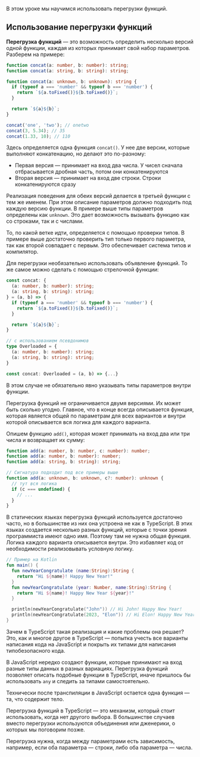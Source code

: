 
В этом уроке мы научимся использовать перегрузки функций.

## Использование перегрузки функций

**Перегрузка функций** — это возможность определить несколько версий одной функции, каждая из которых принимает свой набор параметров. Разберем на примере:

```typescript
function concat(a: number, b: number): string;
function concat(a: string, b: string): string;

function concat(a: unknown, b: unknown): string {
  if (typeof a === 'number' && typeof b === 'number') {
    return `${a.toFixed()}${b.toFixed()}`;
  }

  return `${a}${b}`;
}

concat('one', 'two'); // onetwo
concat(3, 5.34); // 35
concat(1.33, 10); // 110
```

Здесь определяется одна функция `concat()`. У нее две версии, которые выполняют конкатенацию, но делают это по-разному:

* Первая версия — принимает на вход два числа. У чисел сначала отбрасывается дробная часть, потом они конкатенируются
* Вторая версия — принимает на вход две строки. Строки конкатенируются сразу

Реализация поведения для обеих версий делается в третьей функции с тем же именем. При этом описание параметров должно подходить под каждую версию функции. В примере выше типы параметров определены как `unknown`. Это дает возможность вызывать функцию как со строками, так и с числами.

То, по какой ветке идти, определяется с помощью проверки типов. В примере выше достаточно проверить тип только первого параметра, так как второй совпадает с первым. Это обеспечивает система типов и компилятор.

Для перегрузки необязательно использовать объявление функций. То же самое можно сделать с помощью стрелочной функции:

```typescript
const concat: {
  (a: number, b: number): string;
  (a: string, b: string): string;
} = (a, b) => {
  if (typeof a === 'number' && typeof b === 'number') {
    return `${a.toFixed()}${b.toFixed()}`;
  }

  return `${a}${b}`;
}

// с использованием псевдонимов
type Overloaded = {
  (a: number, b: number): string;
  (a: string, b: string): string;
}

const concat: Overloaded = (a, b) => {...}
```

В этом случае не обязательно явно указывать типы параметров внутри функции.

Перегрузка функций не ограничивается двумя версиями. Их может быть сколько угодно. Главное, что в конце всегда описывается функция, которая является общей по параметрам для всех вариантов и внутри которой описывается вся логика для каждого варианта.

Опишем функцию `add()`, которая может принимать на вход два или три числа и возвращает их сумму:

```typescript
function add(a: number, b: number, c: number): number;
function add(a: number, b: number): number;
function add(a: string, b: string): string;

// Сигнатура подходит под все примеры выше
function add(a: unknown, b: unknown, c?: number): unknown {
  // тут вся логика
  if (c === undefined) {
    // ...
  }
}
```

В статических языках перегрузка функций используется достаточно часто, но в большинстве из них она устроена не как в TypeScript. В этих языках создается несколько разных функций, которые с точки зрения программиста имеют одно имя. Поэтому там не нужна общая функция. Логика каждого варианта описывается внутри. Это избавляет код от необходимости реализовывать условную логику.

```kotlin
// Пример на Kotlin
fun main() {
  fun newYearCongratulate (name:String):String {
    return "Hi ${name}! Happy New Year!"
  }
  fun newYearCongratulate (year: Number, name:String):String {
    return "Hi ${name}! Happy New Year ${year}!"
  }

  println(newYearCongratulate("John")) // Hi John! Happy New Year!
  println(newYearCongratulate(2023, "Elon")) // Hi Elon! Happy New Year 2023!
}
```

Зачем в TypeScript такая реализация и какие проблемы она решает? Это, как и многое другое в TypeScript — попытка учесть все варианты написания кода на JavaScript и покрыть их типами для написания типобезопасного кода.

В JavaScript нередко создают функции, которые принимают на вход разные типы данных в разных вариациях. Перегрузка функций позволяет описать подобные функции в TypeScript, иначе пришлось бы использовать `any` и следить за типами самостоятельно.

Технически после транспиляции в JavaScript остается одна функция — та, что содержит тело.

Перегрузка функций в TypeScript — это механизм, который стоит использовать, когда нет другого выбора. В большинстве случаев вместо перегрузки используются объединения или дженерики, о которых мы поговорим позже.

Перегрузка нужна, когда между параметрами есть зависимость, например, если оба параметра — строки, либо оба параметра — числа.
